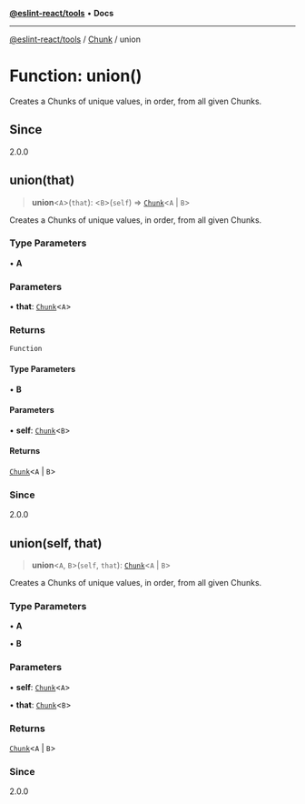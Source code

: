 [**@eslint-react/tools**](../../../README.md) • **Docs**

***

[@eslint-react/tools](../../../README.md) / [Chunk](../README.md) / union

# Function: union()

Creates a Chunks of unique values, in order, from all given Chunks.

## Since

2.0.0

## union(that)

> **union**\<`A`\>(`that`): \<`B`\>(`self`) => [`Chunk`](../interfaces/Chunk.md)\<`A` \| `B`\>

Creates a Chunks of unique values, in order, from all given Chunks.

### Type Parameters

• **A**

### Parameters

• **that**: [`Chunk`](../interfaces/Chunk.md)\<`A`\>

### Returns

`Function`

#### Type Parameters

• **B**

#### Parameters

• **self**: [`Chunk`](../interfaces/Chunk.md)\<`B`\>

#### Returns

[`Chunk`](../interfaces/Chunk.md)\<`A` \| `B`\>

### Since

2.0.0

## union(self, that)

> **union**\<`A`, `B`\>(`self`, `that`): [`Chunk`](../interfaces/Chunk.md)\<`A` \| `B`\>

Creates a Chunks of unique values, in order, from all given Chunks.

### Type Parameters

• **A**

• **B**

### Parameters

• **self**: [`Chunk`](../interfaces/Chunk.md)\<`A`\>

• **that**: [`Chunk`](../interfaces/Chunk.md)\<`B`\>

### Returns

[`Chunk`](../interfaces/Chunk.md)\<`A` \| `B`\>

### Since

2.0.0
